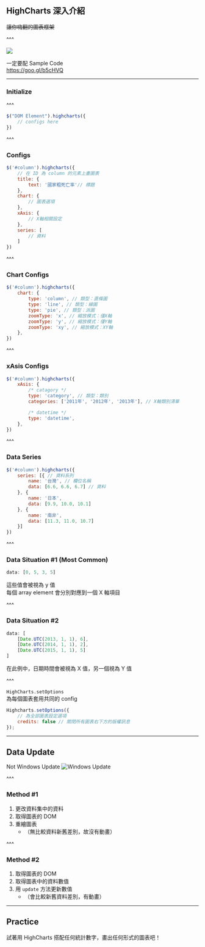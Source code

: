 ## HighCharts 深入介紹
~~讓你嗨翻的圖表框架~~

^^^

![](./assets/dv/warm-water.jpg)

一定要配 Sample Code   
https://goo.gl/b5cHVQ

---

### Initialize

^^^

```js
$("DOM Element").highcharts({
	// configs here
})
```

^^^

### Configs

```js
$('#column').highcharts({
    // 在 ID 為 column 的元素上畫圖表
    title: {
        text: '國家粗死亡率'// 標題
    },
    chart: {
        // 圖表選項
    },
    xAxis: {
        // X軸相關設定
    },
    series: [
		// 資料
    ]
})
```

^^^

### Chart Configs

```js
$('#column').highcharts({
	chart: {
        type: 'column', // 類型：直條圖
        type: 'line', // 類型：線圖
        type: 'pie', // 類型：派圖
        zoomType: 'x', // 縮放模式：僅X軸
        zoomType: 'y', // 縮放模式：僅Y軸
        zoomType: 'xy', // 縮放模式：XY軸
    },
})
```

^^^

### xAsis Configs

```js
$('#column').highcharts({
	xAsis: {
		/* catagory */
		type: 'category', // 類型：類別
        categories: ['2011年', '2012年', '2013年'], // X軸類別清單

        /* datetime */
		type: 'datetime',
	},
})
```

^^^

### Data Series

```js
$('#column').highcharts({
	series: [{ // 資料系列
        name: '台灣', // 欄位名稱
        data: [6.6, 6.6, 6.7] // 資料
    }, {
        name: '日本',
        data: [9.9, 10.0, 10.1]
    }, {
        name: '南非',
        data: [11.3, 11.0, 10.7]
    }]
})
```

^^^

### Data Situation #1 (Most Common)

```js
data: [0, 5, 3, 5]
```
這些值會被視為 y 值   
每個 array element 會分別對應到一個 X 軸項目 

^^^

### Data Situation #2

```js
data: [
    [Date.UTC(2013, 1, 1), 6], 
    [Date.UTC(2014, 1, 1), 2], 
    [Date.UTC(2015, 1, 1), 5]
]
```

在此例中，日期時間會被視為 X 值，另一個視為 Y 值

^^^

`HighCharts.setOptions`   
為每個圖表套用共同的 config

```js
Highcharts.setOptions({
    // 為全部圖表設定選項
    credits: false // 關閉所有圖表右下方的版權訊息
});
```

---

## Data Update
Not Windows Update
![Windows Update](./assets/dv/update-meme.jpg)

^^^

### Method #1
1. 更改資料集中的資料
2. 取得圖表的 DOM
3. 重繪圖表
	* （無比較資料新舊差別，故沒有動畫）

^^^

### Method #2
1. 取得圖表的 DOM
2. 取得圖表中的資料數值
3. 用 `update` 方法更新數值
	* （會比較新舊資料差別，有動畫）

---

## Practice
試著用 HighCharts 搭配任何統計數字，畫出任何形式的圖表吧！